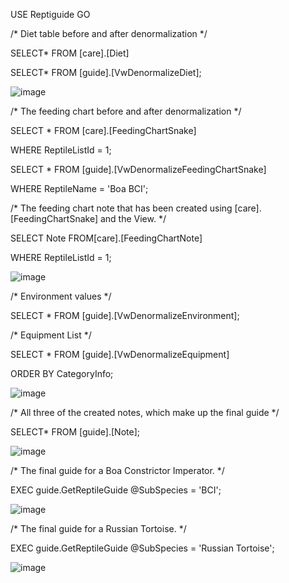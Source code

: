 
USE Reptiguide
GO

/* Diet table before and after denormalization */

SELECT* FROM [care].[Diet]

SELECT* FROM [guide].[VwDenormalizeDiet];

![image](https://user-images.githubusercontent.com/98998250/221330941-515863f8-40a1-4c1e-af79-660ce40e6792.png)

/* The feeding chart before and after denormalization */

SELECT * FROM [care].[FeedingChartSnake]

WHERE ReptileListId = 1;


SELECT * FROM [guide].[VwDenormalizeFeedingChartSnake]

WHERE ReptileName = 'Boa BCI';

/* The feeding chart note that has been created using [care].[FeedingChartSnake] and the View. */

SELECT Note FROM[care].[FeedingChartNote]

WHERE ReptileListId = 1;

![image](https://user-images.githubusercontent.com/98998250/221331171-5021d8db-cfbc-438f-9126-32ec3966d872.png)

/* Environment values */

SELECT * FROM [guide].[VwDenormalizeEnvironment];

/* Equipment List */

SELECT * FROM [guide].[VwDenormalizeEquipment]

ORDER BY CategoryInfo;

![image](https://user-images.githubusercontent.com/98998250/221331243-a83990b1-78e1-4b38-abb3-64e2069d90f3.png)

/* All three of the created notes, which make up the final guide */

SELECT* FROM [guide].[Note];

![image](https://user-images.githubusercontent.com/98998250/221331507-64819831-74e9-44ab-8b11-23e5655db2f1.png)

/* The final guide for a Boa Constrictor Imperator. */

EXEC guide.GetReptileGuide @SubSpecies = 'BCI';

![image](https://user-images.githubusercontent.com/98998250/221331657-56fd9554-5e78-4448-a720-86a3cdf6359d.png)

/* The final guide for a Russian Tortoise. */

EXEC guide.GetReptileGuide @SubSpecies = 'Russian Tortoise';

![image](https://user-images.githubusercontent.com/98998250/221331635-3aabffe0-7b2a-4c20-94a1-e56f462b4aea.png)
